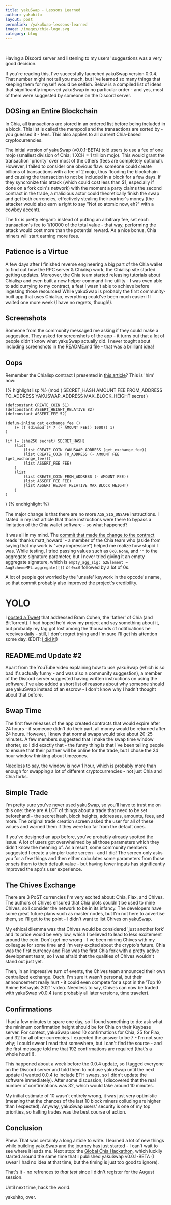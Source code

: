 ```yaml
---
title: yakuSwap - Lessons Learned
author: yakuhito
layout: post
permalink: /yakuSwap-lessons-learned
image: /images/chia-logo.svg
category: blog
---
```


<br/>

Having a Discord server and listening to my users' suggestions was a very good decision.

If you're reading this, I've succesfully launched yakuSwap version 0.0.4. That number might not tell you much, but I've learned so many things that keeping them for myself would be selfish. Below is a compiled list of ideas that significantly imporved yakuSwap in no particular order - and yes, most of them were suggested by someone on the Discord server.

## DOSing an Entire Blockchain

In Chia, all transactions are stored in an ordered list before being included in a block. This list is called the mempool and the transactions are sorted by - you guessed it - fees. This also applies to all current Chia-based cryptocurrencies.

The initial version of yakuSwap (v0.0.1-BETA) told users to use a fee of one mojo (smallest division of Chia; 1 XCH = 1 trillion mojo). This would grant the transaction 'priority' over most of the others (fees are completely optional). However, I failed to consider one obvious flaw: someone could create billions of transactions with a fee of 2 mojo, thus flooding the blockchain and causing the transaction to not be included in a block for a few days. If they syncronize this attack (which could cost less than $1, especially if done on a fork coin's network) with the moment a party claims the second contract in the trade, a malicious actor could theoretically finish the swap and get both currencies, effectively stealing their partner's money (the attacker would also earn a right to say "Not so atomic now, eh?" with a cowboy accent).

The fix is pretty elegant: instead of putting an arbitrary fee, set each transaction's fee to 1/10000 of the total value - that way, performing the attack would cost more than the potential reward. As a nice bonus, Chia miners will start earning more fees.

## Patience is a Virtue

A few days after I finished reverse engineering a big part of the Chia wallet to find out how the RPC server & Chialisp work, the Chialisp site started getting updates. Moreover, the Chia team started releasing tutorials about Chialisp and even built a new helper command-line utility - I was even able to add currying to my contract, a feat I wasn't able to achieve before ingesting those resources! While yakuSwap is probably the first community-built app that uses Chialisp, everything could've been much easier if I waited one more week (I have no regrets, though!).

## Screenshots

Someone from the community messaged me asking if they could make a suggestion. They asked for screenshots of the app - it turns out that a lot of people didn't know what yakuSwap actually did. I never tought about including screenshots in the README.md file - that was a brilliant idea!

## Oops

Remember the Chialisp contract I presented in [this article](https://blog.kuhi.to/crypto-sorcery-trading-cryptocurrencies-without-a-trusted-third-party)? This is 'him' now:

{% highlight lisp %}
(mod (
		SECRET_HASH
		AMOUNT
		FEE
		FROM_ADDRESS
		TO_ADDRESS
		YAKUSWAP_ADDRESS
		MAX_BLOCK_HEIGHT
		secret
	)

	(defconstant CREATE_COIN 51)
	(defconstant ASSERT_HEIGHT_RELATIVE 82)
	(defconstant ASSERT_FEE 52)

	(defun-inline get_exchange_fee () 
		(+ (f (divmod (* 7 (- AMOUNT FEE)) 1000)) 1)
	)

	(if (= (sha256 secret) SECRET_HASH)
		(list 
			(list CREATE_COIN YAKUSWAP_ADDRESS (get_exchange_fee))
			(list CREATE_COIN TO_ADDRESS (- AMOUNT FEE (get_exchange_fee)))
			(list ASSERT_FEE FEE)
		)
		(list
			(list CREATE_COIN FROM_ADDRESS (- AMOUNT FEE))
			(list ASSERT_FEE FEE)
			(list ASSERT_HEIGHT_RELATIVE MAX_BLOCK_HEIGHT)
		)
	)
)
{% endhighlight %}

The major change is that there are no more `AGG_SIG_UNSAFE` instructions. I stated in my last article that those instructions were there to bypass a limitation of the Chia wallet software - so what happened?

It was all in my mind. The [commit that made the change to the contract](https://github.com/Yakuhito/yakuSwap-server/commit/c83682434b1d2dce35f1883a592f6d17dbbbeb8e) reads 'thanks matt_howard' - a member of the Chia team who (aside from saying that my work is "very impressive") helped me realize how stupid I was. While testing, I tried passing values such as `0x0`, `None`, and `""` to the aggregate signature parameter, but I never tried giving it an empty aggregate signature, which is `empty_agg_sig: G2Element = AugSchemeMPL.aggregate([])` or `0xc0` followed by a lot of 0s.

A lot of people got worried by the 'unsafe' keywork in the opcode's name, so that commit probably also improved the project's credibility.

# YOLO

I [posted a Tweet](https://twitter.com/yakuh1t0/status/1427245947705335815?s=20) that addressed Bram Cohen, the 'father' of Chia (and BitTorrent). I had hoped he'd view my project and say something about it, but probably my tag got lost among the thousands of notifications he receives daily - still, I don't regret trying and I'm sure I'll get his attention some day. (EDIT: [I did it!](https://twitter.com/bramcohen/status/1434949430063468545?s=20))

## README.md Update #2

Apart from the YouTube video explaining how to use yakuSwap (which is so bad it's actually funny - and was also a community suggestion), a member of the Discord server suggested having written instructions on using the software. I've also added a short list of reasons about why someone should use yakuSwap instead of an escrow - I don't know why I hadn't thought about that before.

## Swap Time

The first few releases of the app created contracts that would expire after 24 hours - if someone didn't do their part, all money would be returned after 24 hours. However, I knew that normal swaps would take about 20-25 minutes. A few members suggested that I make the swap time window shorter, so I did exactly that - the funny thing is that I've been telling people to ensure that their partner will be online for the trade, but I chose the 24 hour window thinking about timezones.

Needless to say, the window is now 1 hour, which is probably more than enough for swapping a lot of different cryptocurrencies - not just Chia and Chia forks.

## Simple Trade

I'm pretty sure you've never used yakuSwap, so you'll have to trust me on this one: there are A LOT of things about a trade that need to be set beforehand - the secret hash, block heights, addresses, amounts, fees, and more. The original trade creation screen asked the user for all of these values and warned them if they were too far from the default ones.

If you've designed an app before, you've probably already spotted the issue. A lot of users got overwhelmed by all those parameters which they didn't know the meaning of. As a result, some community members suggested I create a simpler trade screen - and I did! The screen only asks you for a few things and then either calculates some parameters from those or sets them to their default value - but having fewer inputs has significantly improved the app's user experience.

## The Chives Exchange

There are 3 PoST currencies I'm very excited about: Chia, Flax, and Chives. The authors of Chives ensured that Chia plots couldn't be used to mine Chives, so I consider the network to be in its infancy. The developers have some great future plans such as master nodes, but I'm not here to advertise them, so I'll get to the point - I didn't want to list Chives on yakuSwap.

My ethical dilemma was that Chives would be considered 'just another fork' and its price would be very low, which I believed to lead to less excitement around the coin. Don't get me wrong - I've been mining Chives with my colleague for some time and I'm very excited about the crypto's future. Chia was the first currency and Flax was the first Chia fork with a pretty active development team, so I was afraid that the qualities of Chives wouldn't stand out just yet.

Then, in an impressive turn of events, the Chives team announced their own centralized exchange. Ouch. I'm sure it wasn't personal, but their announcement really hurt - it could even compete for a spot in the 'Top 10 Anime Betrayals 2021' video. Needless to say, Chives can now be traded with yakuSwap v0.0.4 (and probably all later versions, time traveler).

## Confirmations

I had a few minutes to spare one day, so I found something to do: ask what the minimum confirmation height should be for Chia on their Keybase server. For context, yakuSwap used 10 confirmations for Chia, 25 for Flax, and 32 for all other currencies. I expected the answer to be 7 - I'm not sure why; I could swear I read that somewhere, but I can't find the source - and the first message told me that 192 confirmations are required (that's a whole hour!!!).

This happened about a week before the 0.0.4 update, so I tagged everyone on the Discord server and told them to not use yakuSwap until the next update (I wanted 0.0.4 to include ETH swaps, so I didn't update the software immediately). After some discussion, I discovered that the real number of confirmations was 32, which would take around 10 minutes.

My initial estimate of 10 wasn't entirely wrong, it was just very optimistic (meaning that the chances of the last 10 block miners colluding are higher than I expected). Anyway, yakuSwap users' security is one of my top priorities, so halting trades was the best course of action.

## Conclusion
Phew. That was certainly a long article to write. I learned a lot of new things while building yakuSwap and the journey has just started - I can't wait to see where it leads me. Next stop: the [Global Chia Hackathon](https://chiahackathon2021.devpost.com/), which luckily started around the same time that I published yakuSwap v0.0.1-BETA (I swear I had no idea at that time, but the timing is just too good to ignore).

That's it - no refrences to *that test* since I didn't register for the August session.

Until next time, hack the world.

yakuhito, over.